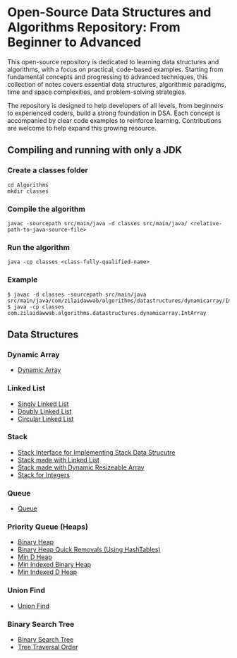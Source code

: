 # Open-Source Data Structures and Algorithms Repository: From Beginner to Advanced

This open-source repository is dedicated to learning data structures and algorithms, with a focus on practical, code-based examples. Starting from fundamental concepts and progressing to advanced techniques, this collection of notes covers essential data structures, algorithmic paradigms, time and space complexities, and problem-solving strategies.

The repository is designed to help developers of all levels, from beginners to experienced coders, build a strong foundation in DSA. Each concept is accompanied by clear code examples to reinforce learning. Contributions are welcome to help expand this growing resource.

## Compiling and running with only a JDK

### Create a classes folder

```
cd Algorithms
mkdir classes
```

### Compile the algorithm

```
javac -sourcepath src/main/java -d classes src/main/java/ <relative-path-to-java-source-file>
```

### Run the algorithm

```
java -cp classes <class-fully-qualified-name>
```

### Example

```
$ javac -d classes -sourcepath src/main/java src/main/java/com/zilaidawwab/algorithms/datastructures/dynamicarray/IntArray.java
$ java -cp classes com.zilaidawwab.algorithms.datastructures.dynamicarray.IntArray
```

## Data Structures

### Dynamic Array

- [Dynamic Array](src/main/java/com/zilaidawwab/algorithms/datastructures/dynamicarray/IntArray.java)

### Linked List

- [Singly Linked List](src/main/java/com/zilaidawwab/algorithms/datastructures/linkedlist/SinglyLinkedList.java)
- [Doubly Linked List](src/main/java/com/zilaidawwab/algorithms/datastructures/linkedlist/DoublyLinkedList.java)
- [Circular Linked List](src/main/java/com/zilaidawwab/algorithms/datastructures/linkedlist/CircularLinkedList.java)

### Stack

- [Stack Interface for Implementing Stack Data Strucutre](src/main/java/com/zilaidawwab/algorithms/datastructures/stack/Stack.java)
- [Stack made with Linked List](src/main/java/com/zilaidawwab/algorithms/datastructures/stack/ListStack.java)
- [Stack made with Dynamic Resizeable Array](src/main/java/com/zilaidawwab/algorithms/datastructures/stack/ArrayStack.java)
- [Stack for Integers](src/main/java/com/zilaidawwab/algorithms/datastructures/stack/IntStack.java)

### Queue

- [Queue](src/main/java/com/zilaidawwab/algorithms/datastructures/queue/Queue.java)

### Priority Queue (Heaps)

- [Binary Heap](src/main/java/com/zilaidawwab/algorithms/datastructures/priorityqueue/BinaryHeap.java)
- [Binary Heap Quick Removals (Using HashTables)](src/main/java/com/zilaidawwab/algorithms/datastructures/priorityqueue/BinaryHeapQuickRemovals.java)
- [Min D Heap](src/main/java/com/zilaidawwab/algorithms/datastructures/priorityqueue/MinDHeap.java)
- [Min Indexed Binary Heap](src/main/java/com/zilaidawwab/algorithms/datastructures/priorityqueue/MinIndexedBinaryHeap.java)
- [Min Indexed D Heap](src/main/java/com/zilaidawwab/algorithms/datastructures/priorityqueue/MinIndexedDHeap.java)

### Union Find

- [Union Find](src/main/java/com/zilaidawwab/algorithms/datastructures/unionfind/UnionFind.java)

### Binary Search Tree

- [Binary Search Tree](src/main/java/com/zilaidawwab/algorithms/datastructures/binarysearchtree/BinarySearchTree.java)
- [Tree Traversal Order](src/main/java/com/zilaidawwab/algorithms/datastructures/binarysearchtree/TreeTraversalOrder.java)

